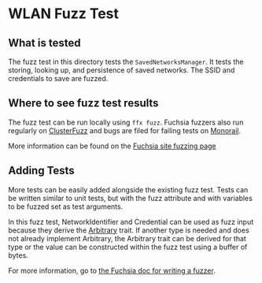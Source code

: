 # WLAN Fuzz Test

## What is tested

The fuzz test in this directory tests the `SavedNetworksManager`. It tests the storing, looking up, and persistence of saved networks. The SSID and credentials to save are fuzzed.

## Where to see fuzz test results

The fuzz test can be run locally using `ffx fuzz`. Fuchsia fuzzers also run regularly on [ClusterFuzz](https://google.github.io/clusterfuzz/) and bugs are filed for failing tests on [Monorail](https://bugs.fuchsia.dev/p/fuchsia/issues/list?q&can=41018254).

More information can be found on the [Fuchsia site fuzzing page](https://fuchsia.dev/fuchsia-src/development/testing/fuzzing/handle-results)

## Adding Tests

More tests can be easily added alongside the existing fuzz test. Tests can be written similar to unit tests, but with the fuzz attribute and with variables to be fuzzed set as test arguments.

In this fuzz test, NetworkIdentifier and Credential can be used as fuzz input because they derive the [Arbitrary](https://docs.rs/arbitrary/0.4.0/arbitrary/trait.Arbitrary.html) trait. If another type is needed and does not already implement Arbitrary, the Arbitrary trait can be derived for that type or the value can be constructed within the fuzz test using a buffer of bytes.

For more information, go to [the Fuchsia doc for writing a fuzzer](https://fuchsia.dev/fuchsia-src/development/testing/fuzzing/write-a-fuzzer#rust_1).